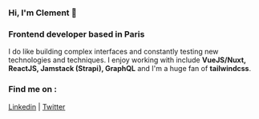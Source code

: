 ### Hi, I'm Clement 👋

### Frontend developer based in Paris

I do like building complex interfaces and constantly testing new technologies and techniques. I enjoy working with include **VueJS/Nuxt, ReactJS, Jamstack (Strapi), GraphQL** and I'm a huge fan of **tailwindcss**.


### Find me on :
[Linkedin](https://www.linkedin.com/in/clem-cornet) | [Twitter](https://twitter.com/ClemCornet)


